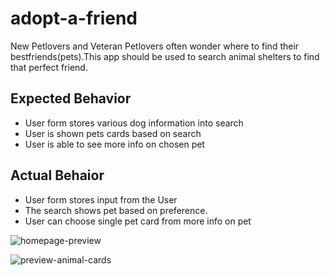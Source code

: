 # adopt-a-friend

New Petlovers and Veteran Petlovers often wonder where to find their bestfriends(pets).This app should be used to search animal shelters to find that perfect friend. 

## Expected Behavior 
* User form stores various dog information into search
* User is shown pets cards based on search
* User is able to see more info on chosen pet

## Actual Behaior
* User form stores input from the User
* The search shows pet based on preference.
* User can choose single pet card from more info on pet 

![homepage-preview](https://user-images.githubusercontent.com/99852346/179120691-c4e26c26-8010-4e24-a3c0-07fa901c805b.png)

![preview-animal-cards](https://user-images.githubusercontent.com/99852346/179120729-d675e6a1-c1ea-4422-b692-4b37a155a9f0.jpg)
